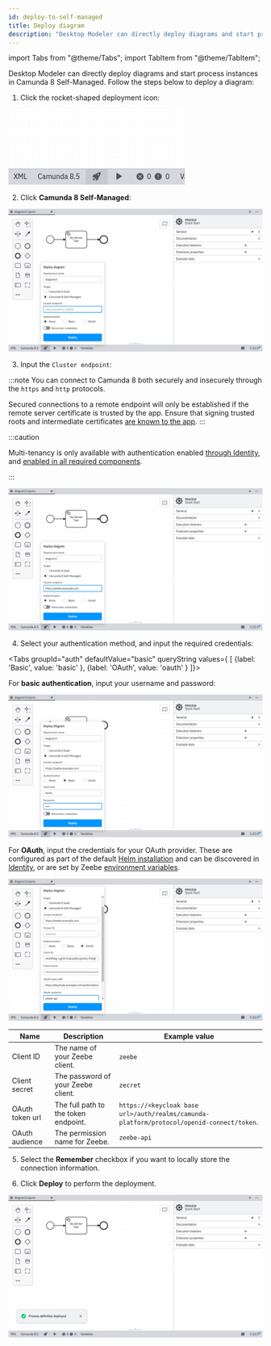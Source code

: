```yaml
---
id: deploy-to-self-managed
title: Deploy diagram
description: "Desktop Modeler can directly deploy diagrams and start process instances in Camunda 8 Self-Managed."
---
```


import Tabs from "@theme/Tabs";
import TabItem from "@theme/TabItem";

Desktop Modeler can directly deploy diagrams and start process instances in Camunda 8 Self-Managed. Follow the steps below to deploy a diagram:

1. Click the rocket-shaped deployment icon:

![deployment icon](./img/deploy-icon.png)

2. Click **Camunda 8 Self-Managed**:

![deployment configuration](./img/deploy-empty.png)

3. Input the `Cluster endpoint`:

:::note
You can connect to Camunda 8 both securely and insecurely through the `https` and `http` protocols.

Secured connections to a remote endpoint will only be established if the remote server certificate is trusted by the app. Ensure that signing trusted roots and intermediate certificates [are known to the app](/components/modeler/desktop-modeler/flags/flags.md#zeebe-ssl-certificate).
:::

:::caution

Multi-tenancy is only available with authentication enabled [through Identity](/self-managed/identity/what-is-identity.md), and [enabled in all required components](/self-managed/concepts/multi-tenancy.md).

:::

![deployment via Camunda 8](./img/deploy-endpoint.png)

4. Select your authentication method, and input the required credentials:

<Tabs groupId="auth" defaultValue="basic" queryString values={
[
{label: 'Basic', value: 'basic' },
{label: 'OAuth', value: 'oauth' }
]}>

  <TabItem value='basic'>

For **basic authentication**, input your username and password:

![basic auth configuration](./img/deploy-with-basic-auth.png)

  </TabItem>

  <TabItem value='oauth'>

For **OAuth**, input the credentials for your OAuth provider. These are configured as part of the default [Helm installation](/self-managed/platform-deployment/helm-kubernetes/deploy.md) and can be discovered in [Identity](/self-managed/identity/what-is-identity.md), or are set by Zeebe [environment variables](/self-managed/zeebe-deployment/security/client-authorization.md#environment-variables).

![oauth configuration](./img/deploy-with-oauth.png)

| Name            | Description                          | Example value                                                                             |
| --------------- | ------------------------------------ | ----------------------------------------------------------------------------------------- |
| Client ID       | The name of your Zeebe client.       | `zeebe`                                                                                   |
| Client secret   | The password of your Zeebe client.   | `zecret`                                                                                  |
| OAuth token url | The full path to the token endpoint. | `https://<keycloak base url>/auth/realms/camunda-platform/protocol/openid-connect/token`. |
| OAuth audience  | The permission name for Zeebe.       | `zeebe-api`                                                                               |

  </TabItem>
  </Tabs>

5. Select the **Remember** checkbox if you want to locally store the connection information.

6. Click **Deploy** to perform the deployment.

![deployment successful](./img/deploy-success.png)
